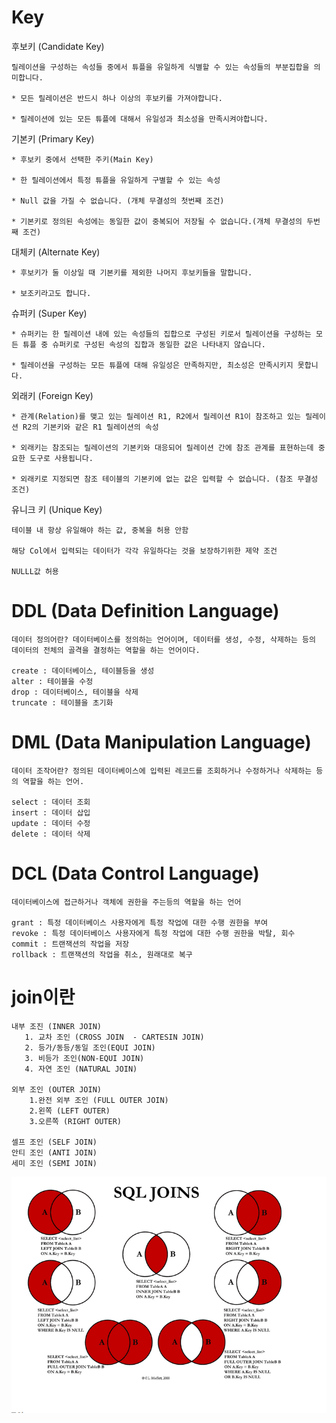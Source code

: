 # Key

후보키 (Candidate Key)

    릴레이션을 구성하는 속성들 중에서 튜플을 유일하게 식별할 수 있는 속성들의 부분집합을 의미합니다. 

    * 모든 릴레이션은 반드시 하나 이상의 후보키를 가져야합니다.

    * 릴레이션에 있는 모든 튜플에 대해서 유일성과 최소성을 만족시켜야합니다.

기본키 (Primary Key)    
    
    * 후보키 중에서 선택한 주키(Main Key)

    * 한 릴레이션에서 특정 튜플을 유일하게 구별할 수 있는 속성

    * Null 값을 가질 수 없습니다. (개체 무결성의 첫번째 조건)

    * 기본키로 정의된 속성에는 동일한 값이 중복되어 저장될 수 없습니다.(개체 무결성의 두번째 조건)

대체키 (Alternate Key)
    
    * 후보키가 둘 이상일 때 기본키를 제외한 나머지 후보키들을 말합니다.

    * 보조키라고도 합니다.

슈퍼키 (Super Key)

    * 슈퍼키는 한 릴레이션 내에 있는 속성들의 집합으로 구성된 키로서 릴레이션을 구성하는 모든 튜플 중 슈퍼키로 구성된 속성의 집합과 동일한 값은 나타내지 않습니다. 

    * 릴레이션을 구성하는 모든 튜플에 대해 유일성은 만족하지만, 최소성은 만족시키지 못합니다.

외래키 (Foreign Key)

    * 관계(Relation)를 맺고 있는 릴레이션 R1, R2에서 릴레이션 R1이 참조하고 있는 릴레이션 R2의 기본키와 같은 R1 릴레이션의 속성

    * 외래키는 참조되는 릴레이션의 기본키와 대응되어 릴레이션 간에 참조 관계를 표현하는데 중요한 도구로 사용됩니다.

    * 외래키로 지정되면 참조 테이블의 기본키에 없는 값은 입력할 수 없습니다. (참조 무결성 조건)

유니크 키 (Unique Key)

    테이블 내 항상 유일해야 하는 값, 중복을 허용 안함

    해당 Col에서 입력되는 데이터가 각각 유일하다는 것을 보장하기위한 제약 조건

    NULLL값 허용

# DDL (Data Definition Language)

    데이터 정의어란? 데이터베이스를 정의하는 언어이며, 데이터를 생성, 수정, 삭제하는 등의 데이터의 전체의 골격을 결정하는 역할을 하는 언어이다.

    create : 데이터베이스, 테이블등을 생성
    alter : 테이블을 수정
    drop : 데이터베이스, 테이블을 삭제
    truncate : 테이블을 초기화

# DML (Data Manipulation Language) 

    데이터 조작어란? 정의된 데이터베이스에 입력된 레코드를 조회하거나 수정하거나 삭제하는 등의 역할을 하는 언어.

    select : 데이터 조회
    insert : 데이터 삽입
    update : 데이터 수정
    delete : 데이터 삭제

# DCL (Data Control Language) 

    데이터베이스에 접근하거나 객체에 권한을 주는등의 역할을 하는 언어

    grant : 특정 데이터베이스 사용자에게 특정 작업에 대한 수행 권한을 부여
    revoke : 특정 데이터베이스 사용자에게 특정 작업에 대한 수행 권한을 박탈, 회수
    commit : 트랜잭션의 작업을 저장
    rollback : 트랜잭션의 작업을 취소, 원래대로 복구

# join이란


    내부 조진 (INNER JOIN)
       1. 교차 조인 (CROSS JOIN  - CARTESIN JOIN)
       2. 등가/동등/동일 조인(EQUI JOIN)
       3. 비등가 조인(NON-EQUI JOIN)
       4. 자연 조인 (NATURAL JOIN)

    외부 조인 (OUTER JOIN)
        1.완전 외부 조인 (FULL OUTER JOIN)
        2.왼쪽 (LEFT OUTER)
        3.오른쪽 (RIGHT OUTER)

    셀프 조인 (SELF JOIN)
    안티 조인 (ANTI JOIN)
    세미 조인 (SEMI JOIN)


![join](./img/join.png)